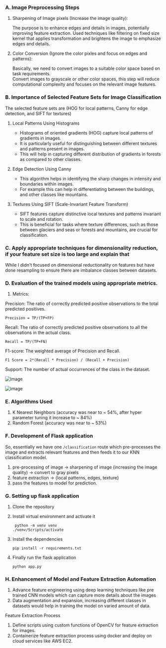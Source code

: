 ### A. Image Preprocessing Steps

1. Sharpening of Image pixels (Increase the image quality):
   
   The purpose is to enhance edges and details in images, potentially improving feature extraction.
   Used techniques like filtering on fixed size kernel that applies transformation and brightens the image to emphasize edges and details. <br/>

3. Color Conversion (Ignore the color pixles and focus on edges and patterns):

    Basically, we need to convert images to a suitable color space based on task requirements.<br/>
    Convert images to grayscale or other color spaces, this step will reduce computational complexity and focuses on the relevant image features.

### B. Importance of Selected Feature Sets for Image Classification

The selected feature sets are (HOG for local patterns, Canny for edge detection, and SIFT for textures) 

1. Local Patterns Using Histograms

   - Histograms of oriented gradients (HOG) capture local patterns of gradients in images.
   - It is particularly useful for distinguishing between different textures and patterns present in images.
   - This will help in capturing different distribution of gradients in forests as compared to other classes.

2. Edge Detection Using Canny

   - This algorithm helps in identifying the sharp changes in intensity and boundaries within images.
   - For example this can help in differentiating between the buildings, and other classes like mountains.

3. Textures Using SIFT (Scale-Invariant Feature Transform)

   - SIFT features capture distinctive local textures and patterns invariant to scale and rotation.
   - This is beneficial for tasks where texture differences, such as those between glaciers and seas or forests and mountains, are crucial for classification.

### C. Apply appropriate techniques for dimensionality reduction, if your feature set size is too large and explain that

While I didn't focused on dimensional reductionality on features but have done resampling to ensure there are imbalance classes between datasets.

### D. Evaluation of the trained models using appropriate metrics.

1. Metrics:

Precision: The ratio of correctly predicted positive observations to the total predicted positives. <br/>

```
Precision = TP/(TP+FP)
```

Recall: The ratio of correctly predicted positive observations to all the observations in the actual class. <br/>

```
Recall = TP/(TP+FN)
```
F1-score: The weighted average of Precision and Recall. <br/>

```
F1 Score = 2*(Recall * Precision) / (Recall + Precision)
```

Support: The number of actual occurrences of the class in the dataset.<br/>

![image](https://github.com/abhishekY2401/image_classification/assets/89199323/732e5b41-b2cf-4641-8c13-395c7001aaa7)

![image](https://github.com/abhishekY2401/image_classification/assets/89199323/a6f6bac6-eab2-4d94-b028-aecb30c58292)

### E. Algorithms Used

1. K Nearest Neighbors (accuracy was near to ~ 54%, after hyper parameter tuning it increase to ~ 84%)
2. Random Forest (accuracy was near to ~ 53%)

### F. Development of Flask application

So, essentially we have one ```/classification``` route which pre-processes the image and extracts relevant features and then feeds it to our KNN classification model.

1. pre-processing of image -> sharpening of image (increasing the image quality) -> convert to gray pixels
2. feature extraction -> {local patterns, edges, texture}
3. pass the features to model for prediction.

### G. Setting up flask application

1. Clone the repository 
2. Install virtual environment and activate it 

   ```
    python -m venv venv
   ./venv/Scripts/activate
   ```
   
3. Install the dependencies

   ```
   pip install -r requirements.txt
   ```

4. Finally run the flask application

    ```
    python app.py
    ```

### H. Enhancement of Model and Feature Extraction Automation

1. Advance feature engineering using deep learning techniques like pre trained CNN models which can capture more details about the images
2. Data augmentation and expansion, increasing different classes in datasets would help in training the model on varied amount of data.

Feature Extraction Process

1. Define scripts using custom functions of OpenCV for feature extraction for images.
2. Containerize feature extraction process using docker and deploy on cloud services like AWS EC2.


